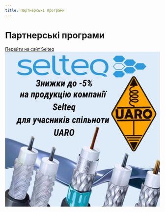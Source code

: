 ```yaml
---
title: Партнерські програми
---
```


# Партнерські програми

[Перейти на сайт Selteq](https://selteq.com.ua)
![Selteq](./img/selteq.png)